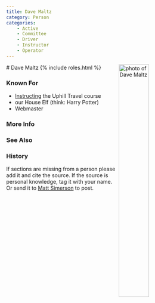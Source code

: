 ```yaml
---
title: Dave Maltz
category: Person
categories:
    - Active
    - Committee
    - Driver
    - Instructor
    - Operator
---
```

<img src="/img/2020-Dave-Maltz.jpeg" align="right" style="width: 40%;" alt="photo of Dave Maltz">
# Dave Maltz
{% include roles.html %}

### Known For
- [Instructing](/Person/Instructor) the Uphill Travel course
- our House Elf (think: Harry Potter)
- Webmaster

### More Info
### See Also
### History

If sections are missing from a person please add it and cite the source. If the source is personal knowledge, tag it with your name. Or send it to [Matt Simerson](/Person/Matt-Simerson) to post.